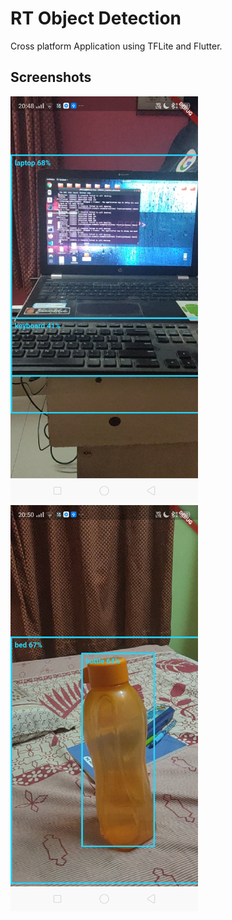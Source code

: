 # RT Object Detection

Cross platform Application using TFLite and Flutter.

## Screenshots

<img src="/Screenshot_2020-02-22-20-48-42-74_c027206b97c5380a116dfeaede668109.png" width=300 /> <img src="/Screenshot_2020-02-22-20-50-55-09_c027206b97c5380a116dfeaede668109.png" width=300 />
